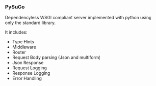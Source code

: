 ### PySuGo

Dependencyless WSGI compliant server implemented with python using only the standard library.

It includes:

- Type Hints
- Middleware
- Router
- Request Body parsing (Json and multiform)
- Json Response
- Request Logging
- Response Logging
- Error Handling
